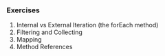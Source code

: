 ### Exercises

 1. Internal vs External Iteration (the forEach method)
 2. Filtering and Collecting
 3. Mapping
 4. Method References
